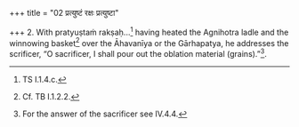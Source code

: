 +++
title = "02 प्रत्युष्टं रक्षः प्रत्युष्टा"

+++
2. With pratyuṣtaṁ rakṣaḥ...[^1] having heated the Agnihotra ladle and the winnowing basket[^2] over the Āhavanīya or the Gārhapatya, he addresses the scrificer, “O sacrificer, I shall pour out the oblation material (grains).”[^3].  

[^1]: TS I.1.4.c.  

[^2]: Cf. TB I.1.2.2.  

[^3]: For the answer of the sacrificer see IV.4.4.  
